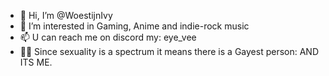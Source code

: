 - 👋 Hi, I’m @WoestijnIvy
- 👀 I’m interested in Gaming, Anime and indie-rock music
- 📫 U can reach me on discord my: eye_vee
- 🏳️‍🌈 Since sexuality is a spectrum it means there is a Gayest person: AND ITS ME.
